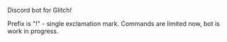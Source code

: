 Discord bot for Glitch!

Prefix is "!" - single exclamation mark. Commands are limited now, bot is work in progress.

